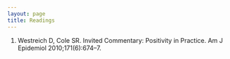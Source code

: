 ```yaml
---
layout: page
title: Readings
---
```


1.  Westreich D, Cole SR. Invited Commentary: Positivity in Practice. Am J Epidemiol 2010;171(6):674–7. 
